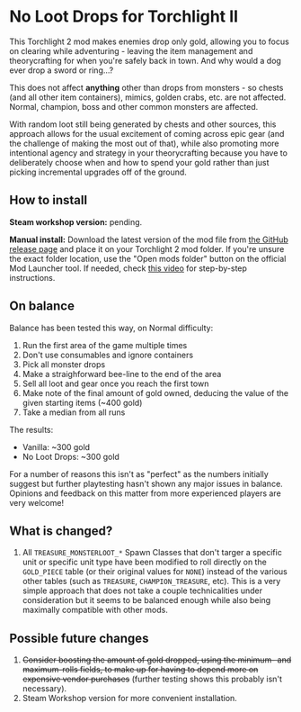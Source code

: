 # No Loot Drops for Torchlight II

This Torchlight 2 mod makes enemies drop only gold, allowing you to focus on clearing while adventuring - leaving the item management and theorycrafting for when you're safely back in town. And why would a dog ever drop a sword or ring...?

This does not affect **anything** other than drops from monsters - so chests (and all other item containers), mimics, golden crabs, etc. are not affected. Normal, champion, boss and other common monsters are affected.

With random loot still being generated by chests and other sources, this approach allows for the usual excitement of coming across epic gear (and the challenge of making the most out of that), while also promoting more intentional agency and strategy in your theorycrafting because you have to deliberately choose when and how to spend your gold rather than just picking incremental upgrades off of the ground.

## How to install

**Steam workshop version:** pending.

**Manual install:** Download the latest version of the mod file from [the GitHub release page](https://github.com/tukkek/torchlight2-NoLootDrops/releases) and place it on your Torchlight 2 mod folder. If you're unsure the exact folder location, use the "Open mods folder" button on the official Mod Launcher tool. If needed, check [this video](https://www.youtube.com/watch?v=e5KeocjLUiA) for step-by-step instructions.

## On balance

Balance has been tested this way, on Normal difficulty:

1. Run the first area of the game multiple times
2. Don't use consumables and ignore containers
3. Pick all monster drops
4. Make a straighforward bee-line to the end of the area
5. Sell all loot and gear once you reach the first town
6. Make note of the final amount of gold owned, deducing the value of the given starting items (~400 gold)
7. Take a median from all runs

The results:
* Vanilla: ~300 gold
* No Loot Drops: ~300 gold

For a number of reasons this isn't as "perfect" as the numbers initially suggest but further playtesting hasn't shown any major issues in balance. Opinions and feedback on this matter from more experienced players are very welcome!

## What is changed?

1. All `TREASURE_MONSTERLOOT_*` Spawn Classes that don't targer a specific unit or specific unit type have been modified to roll directly on the `GOLD_PIECE` table (or their original values for `NONE`) instead of the various other tables (such as `TREASURE`, `CHAMPION_TREASURE`, etc). This is a very simple approach that does not take a couple technicalities under consideration but it seems to be balanced enough while also being maximally compatible with other mods.

## Possible future changes

1. ~~Consider boosting the amount of gold dropped, using the minimum- and maximum-rolls fields, to make up for having to depend more on expensive vendor purchases~~ (further testing shows this probably isn't necessary).
2. Steam Workshop version for more convenient installation.
